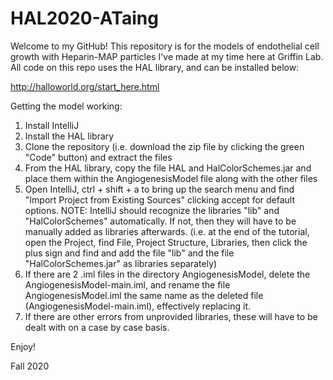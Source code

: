 # HAL2020-ATaing

Welcome to my GitHub!  This repository is for the models of endothelial cell growth with Heparin-MAP particles I've made at my time here at Griffin Lab.  All code on this repo uses the HAL library, and can be installed below:

http://halloworld.org/start_here.html

Getting the model working:

1) Install IntelliJ
2) Install the HAL library
2) Clone the repository (i.e. download the zip file by clicking the green "Code" button) and extract the files
3) From the HAL library, copy the file HAL and HalColorSchemes.jar and place them within the AngiogenesisModel file along with the other files
4) Open IntelliJ, ctrl + shift + a to bring up the search menu and find "Import Project from Existing Sources" clicking accept for default options. NOTE: IntelliJ should recognize the libraries "lib" and "HalColorSchemes" automatically.  If not, then they will have to be manually added as libraries afterwards.  (i.e. at the end of the tutorial, open the Project, find File, Project Structure, Libraries, then click the plus sign and find and add the file "lib" and the file "HalColorSchemes.jar" as libraries separately)
5) If there are 2 .iml files in the directory AngiogenesisModel, delete the AngiogenesisModel-main.iml, and rename the file AngiogenesisModel.iml the same name as the deleted file (AngiogenesisModel-main.iml), effectively replacing it.
6) If there are other errors from unprovided libraries, these will have to be dealt with on a case by case basis.

Enjoy!

Fall 2020
